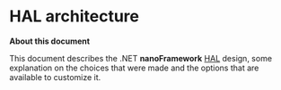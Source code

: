 # HAL architecture

**About this document**

This document describes the .NET **nanoFramework** [HAL](https://en.wikipedia.org/wiki/Hardware_abstraction) design, some explanation on the choices that were made and the options that are available to customize it.
